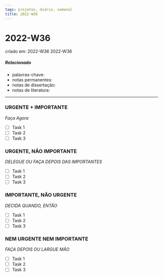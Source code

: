 ```yaml
---
tags: projetos, diário, semanal
title: 2022-W36
---
```


# 2022-W36

criado em: 2022-W36 2022-W36

##### Relacionado

- palavras-chave: 
- notas permanentes: 
- notas de dissertação:
- notas de literatura: 

---

### URGENTE + IMPORTANTE

*Faça Agora*

- [ ] Task 1
- [ ] Task 2
- [ ] Task 3

### URGENTE, NÃO IMPORTANTE

*DELEGUE OU FAÇA DEPOIS DAS IMPORTANTES*

- [ ] Task 1
- [ ] Task 2
- [ ] Task 3

### IMPORTANTE, NÃO URGENTE

*DECIDA QUANDO, ENTÃO*

- [ ] Task 1
- [ ] Task 2
- [ ] Task 3

### NEM URGENTE NEM IMPORTANTE

*FAÇA DEPOIS OU LARGUE MÃO*

- [ ] Task 1
- [ ] Task 2
- [ ] Task 3
